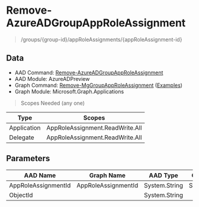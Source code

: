 # Remove-AzureADGroupAppRoleAssignment

> /groups/{group-id}/appRoleAssignments/{appRoleAssignment-id}

## Data

+ AAD Command: [Remove-AzureADGroupAppRoleAssignment](https://docs.microsoft.com/en-us/powershell/module/AzureAD/Remove-AzureADGroupAppRoleAssignment?view=azureadps-2.0-preview)
+ AAD Module: AzureADPreview
+ Graph Command: [Remove-MgGroupAppRoleAssignment](https://docs.microsoft.com/en-us/powershell/module/Microsoft.Graph.Applications/Remove-MgGroupAppRoleAssignment) ([Examples](https://github.com/orgs/msgraph/discussions?discussions_q=Remove-MgGroupAppRoleAssignment))
+ Graph Module: Microsoft.Graph.Applications

> Scopes Needed (any one)

|Type|Scopes|
|---|---|
|Application|AppRoleAssignment.ReadWrite.All|
|Delegate|AppRoleAssignment.ReadWrite.All|

## Parameters

|AAD Name|Graph Name|AAD Type|Graph Type|Infos|
|---|---|---|---|---|
|AppRoleAssignmentId|AppRoleAssignmentId|System.String|System.String||
|ObjectId||System.String|||


